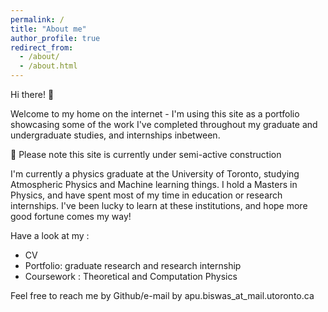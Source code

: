 ```yaml
---
permalink: /
title: "About me"
author_profile: true
redirect_from: 
  - /about/
  - /about.html
---
```


Hi there! 👋

Welcome to my home on the internet - I'm using this site as a portfolio showcasing some of the work I've completed throughout my graduate and undergraduate studies, and internships inbetween.

🚧 Please note this site is currently under semi-active construction

I'm currently a physics graduate at the University of Toronto, studying Atmospheric Physics and Machine learning things. I hold a Masters in Physics, and have spent most of my time in education or research internships. I've been lucky to learn at these institutions, and hope more good fortune comes my way!

Have a look at my :
- CV
- Portfolio: graduate research and research internship
- Coursework : Theoretical and Computation Physics

Feel free to reach me by Github/e-mail by apu.biswas_at_mail.utoronto.ca

